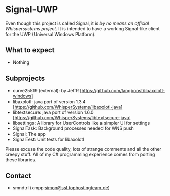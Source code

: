 # Signal-UWP

Even though this project is called Signal, it is *by no means an official Whispersystems project*.
It is intended to have a working Signal-like client for the UWP (Universal Windows Platform).

## What to expect
* Nothing

## Subprojects
* curve25519 (external): by JeffR [https://github.com/langboost/libaxolotl-windows]
* libaxolotl: java port of version 1.3.4 [https://github.com/WhisperSystems/libaxolotl-java]
* libtextsecure: java port of version 1.6.0 [https://github.com/WhisperSystems/libtextsecure-java]
* libsettings: A library for UserControls like a simpler UI for settings
* SignalTask: Background processes needed for WNS push
* Signal: The app
* SignalTest: Unit tests for libaxolotl

Please excuse the code quality, lots of strange comments and all the other creepy stuff. 
All of my C# programming experience comes from porting these libraries.

## Contact
* smndtrl (xmpp:simon@ssl.tophostingteam.de)
